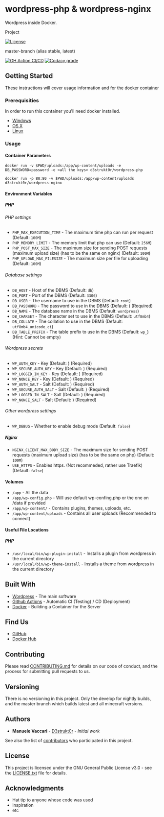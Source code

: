 # wordpress-php & wordpress-nginx

Wordpress inside Docker.

Project

[![License](https://img.shields.io/github/license/d3strukt0r/docker-wordpress)][license]

master-branch (alias stable, latest)

[![GH Action CI/CD](https://github.com/D3strukt0r/docker-wordpress/workflows/CI/CD/badge.svg?branch=master)][gh-action]
[![Codacy grade](https://img.shields.io/codacy/grade/6cb0a9563bc9441b937d5246c895a082/master)][codacy]

<!--
develop-branch (alias nightly)

[![GH Action CI/CD](https://github.com/D3strukt0r/docker-wordpress/workflows/CI/CD/badge.svg?branch=develop)][gh-action]
[![Codacy grade](https://img.shields.io/codacy/grade/6cb0a9563bc9441b937d5246c895a082/develop)][codacy]
-->

## Getting Started

These instructions will cover usage information and for the docker container

### Prerequisities

In order to run this container you'll need docker installed.

<!-- markdownlint-disable MD030 -->
-   [Windows](https://docs.docker.com/docker-for-windows/install/)
-   [OS X](https://docs.docker.com/docker-for-mac/install/)
-   [Linux](https://docs.docker.com/install/linux/docker-ce/ubuntu/)
<!-- markdownlint-enable MD030 -->

### Usage

#### Container Parameters

```shell
docker run -v $PWD/uploads:/app/wp-content/uploads -e DB_PASSWORD=password -e <all the keys> d3strukt0r/wordpress-php
```

```shell
docker run -p 80:80 -v $PWD/uploads:/app/wp-content/uploads d3strukt0r/wordpress-nginx
```

#### Environment Variables

##### PHP

###### PHP settings

<!-- markdownlint-disable MD030 -->
-   `PHP_MAX_EXECUTION_TIME` - The maximum time php can run per request (Default: `100M`)
-   `PHP_MEMORY_LIMIT` - The memory limit that php can use (Default: `256M`)
-   `PHP_POST_MAX_SIZE` - The maximum size for sending POST requests (maximum upload size) (has to be the same on nginx) (Default: `100M`)
-   `PHP_UPLOAD_MAX_FILESIZE` - The maximum size per file for uploading (Default: `100M`)
<!-- markdownlint-enable MD030 -->

###### Database settings

<!-- markdownlint-disable MD030 -->
-   `DB_HOST` - Host of the DBMS (Default: `db`)
-   `DB_PORT` - Port of the DBMS (Default: `3306`)
-   `DB_USER` - The username to use in the DBMS (Default: `root`)
-   `DB_PASSWORD` - The password to use in the DBMS (Default: ) (Required)
-   `DB_NAME` - The database name in the DBMS (Default: `wordpress`)
-   `DB_CHARSET` - The character set to use in the DBMS (Default: `utf8mb4`)
-   `DB_COLLATE` - The collation to use in the DBMS (Default: `utf8mb4_unicode_ci`)
-   `DB_TABLE_PREFIX` - The table prefix to use in the DBMS (Default: `wp_`) (Hint: Cannot be empty)
<!-- markdownlint-enable MD030 -->

###### Wordpress secrets

<!-- markdownlint-disable MD030 -->
-   `WP_AUTH_KEY` - Key (Default: ) (Required)
-   `WP_SECURE_AUTH_KEY` - Key (Default: ) (Required)
-   `WP_LOGGED_IN_KEY` - Key (Default: ) (Required)
-   `WP_NONCE_KEY` - Key (Default: ) (Required)
-   `WP_AUTH_SALT` - Salt (Default: ) (Required)
-   `WP_SECURE_AUTH_SALT` - Salt (Default: ) (Required)
-   `WP_LOGGED_IN_SALT` - Salt (Default: ) (Required)
-   `WP_NONCE_SALT` - Salt (Default: ) (Required)
<!-- markdownlint-enable MD030 -->

###### Other wordpress settings

<!-- markdownlint-disable MD030 -->
-   `WP_DEBUG` - Whether to enable debug mode (Default: `false`)
<!-- markdownlint-enable MD030 -->

##### Nginx

<!-- markdownlint-disable MD030 -->
-   `NGINX_CLIENT_MAX_BODY_SIZE` - The maximum size for sending POST requests (maximum upload size) (has to be the same on php) (Default: `100M`)
-   `USE_HTTPS` - Enables https. (Not recommeded, rather use Traefik) (Default: `false`)
<!-- markdownlint-enable MD030 -->

#### Volumes

<!-- markdownlint-disable MD030 -->
-   `/app` - All the data
-   `/app/wp-config.php` - Will use default wp-confing.php or the one on /data if provided
-   `/app/wp-content/` - Contains plugins, themes, uploads, etc.
-   `/app/wp-content/uploads` - Contains all user uploads (Recommended to connect)
<!-- markdownlint-enable MD030 -->

#### Useful File Locations

##### PHP

<!-- markdownlint-disable MD030 -->
-   `/usr/local/bin/wp-plugin-install` - Installs a plugin from wordpress in the current directory
-   `/usr/local/bin/wp-theme-install` - Installs a theme from wordpress in the current directory
<!-- markdownlint-enable MD030 -->

## Built With

<!-- markdownlint-disable MD030 -->
-   [Wordpress](https://wordpress.org/) - The main software
-   [Github Actions](https://github.com/features/actions) - Automatic CI (Testing) / CD (Deployment)
-   [Docker](https://www.docker.com/) - Building a Container for the Server
<!-- markdownlint-enable MD030 -->

## Find Us

<!-- markdownlint-disable MD030 -->
-   [GitHub](https://github.com/D3strukt0r/docker-wordpress)
-   [Docker Hub](https://hub.docker.com/r/d3strukt0r/wordpress)
<!-- markdownlint-enable MD030 -->

## Contributing

Please read [CONTRIBUTING.md](CONTRIBUTING.md) for details on our code of conduct, and the process for submitting pull requests to us.

## Versioning

There is no versioning in this project. Only the develop for nightly builds, and the master branch which builds latest and all minecraft versions.

## Authors

<!-- markdownlint-disable MD030 -->
-   **Manuele Vaccari** - [D3strukt0r](https://github.com/D3strukt0r) - _Initial work_
<!-- markdownlint-enable MD030 -->

See also the list of [contributors](https://github.com/D3strukt0r/docker-wordpress/contributors) who
participated in this project.

## License

This project is licensed under the GNU General Public License v3.0 - see the [LICENSE.txt](LICENSE.txt) file for details.

## Acknowledgments

<!-- markdownlint-disable MD030 -->
-   Hat tip to anyone whose code was used
-   Inspiration
-   etc
<!-- markdownlint-enable MD030 -->

[license]: https://github.com/D3strukt0r/docker-wordpress/blob/master/LICENSE.txt
[gh-action]: https://github.com/D3strukt0r/docker-wordpress/actions
[codacy]: https://app.codacy.com/manual/D3strukt0r/docker-wordpress/dashboard
